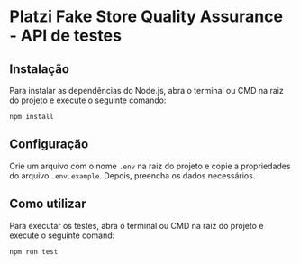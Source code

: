 # Platzi Fake Store Quality Assurance - API de testes

## Instalação

Para instalar as dependências do Node.js, abra o terminal ou CMD na raiz do projeto e execute o
seguinte comando:

```
npm install
```

## Configuração

Crie um arquivo com o nome `.env` na raiz do projeto e copie a propriedades do arquivo
`.env.example`. Depois, preencha os dados necessários.

## Como utilizar

Para executar os testes, abra o terminal ou CMD na raiz do projeto e execute
o seguinte comand:

```
npm run test
```
